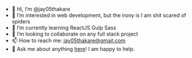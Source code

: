 - 👋 Hi, I’m @jay05thakare
- 👀 I’m interested in web development, but the irony is I am shit scared of spiders
- 🌱 I’m currently learning ReactJS Gulp Sass
- 💞️ I’m looking to collaborate on any full stack project
- 📫 How to reach me: jay05thakare@gmail.com
- 💬 Ask me about anything <a href="https://github.com/jay05thakare/jay05thakare/issues/1">here</a>! I am happy to help.

<!---
jay05thakare/jay05thakare is a ✨ special ✨ repository because its `README.md` (this file) appears on your GitHub profile.
You can click the Preview link to take a look at your changes.
--->
